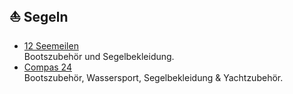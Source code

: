 ## ⛵️ Segeln
* [12 Seemeilen](https://www.12seemeilen.de)\
Bootszubehör und Segelbekleidung.
* [Compas 24](https://www.compass24.de)\
Bootszubehör, Wassersport, Segelbekleidung & Yachtzubehör.